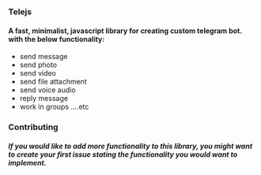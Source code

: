 ### Telejs
#### A fast, minimalist, javascript library for creating custom telegram bot. with the below functionality:

- send message
- send photo
- send video
- send file attachment
- send voice audio
- reply message
- work in groups
....etc

### Contributing

##### If you would like to add more functionality to this library, you might want to create your first issue stating the functionality you would want to implement.



